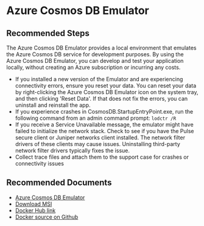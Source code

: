 <properties
	pageTitle="Cosmos DB Emulator"
	description="Cosmos DB Emulator"
	service="microsoft.documentdb"
	resource="databaseAccounts"
	authors="rnagpal"
	ms.author="rnagpal"
	selfHelpType="generic"
	supportTopicIds="32675642"
	resourceTags=""
	productPesIds="15585"
	cloudEnvironments="public"
	articleId="cosmosdb-localemulator"
	displayOrder="127"
	category="Tools and Connectors"
/>

# Azure Cosmos DB Emulator

## **Recommended Steps**

The Azure Cosmos DB Emulator provides a local environment that emulates the Azure Cosmos DB service for development purposes.
By using the Azure Cosmos DB Emulator, you can develop and test your application locally, without creating an Azure subscription or incurring any costs.

* If you installed a new version of the Emulator and are experiencing connectivity errors, ensure you reset your data. You can reset your data by right-clicking the Azure Cosmos DB Emulator icon on the system tray, and then clicking 'Reset Data'. If that does not fix the errors, you can uninstall and reinstall the app.
* If you experience crashes in CosmosDB.StartupEntryPoint.exe, run the following command from an admin command prompt: `lodctr /R`
* If you receive a Service Unavailable message, the emulator might have failed to initialize the network stack. Check to see if you have the Pulse secure client or Juniper networks client installed. The network filter drivers of these clients may cause issues. Uninstalling third-party network filter drivers typically fixes the issue.
* Collect trace files and attach them to the support case for crashes or connectivity issues 

## **Recommended Documents**

* [Azure Cosmos DB Emulator](https://docs.microsoft.com/azure/cosmos-db/local-emulator)
* [Download MSI](https://aka.ms/cosmosdb-emulator)
* [Docker Hub link](https://hub.docker.com/r/microsoft/azure-cosmosdb-emulator)
* [Docker source on Github](https://github.com/Azure/azure-cosmos-db-emulator-docker)
